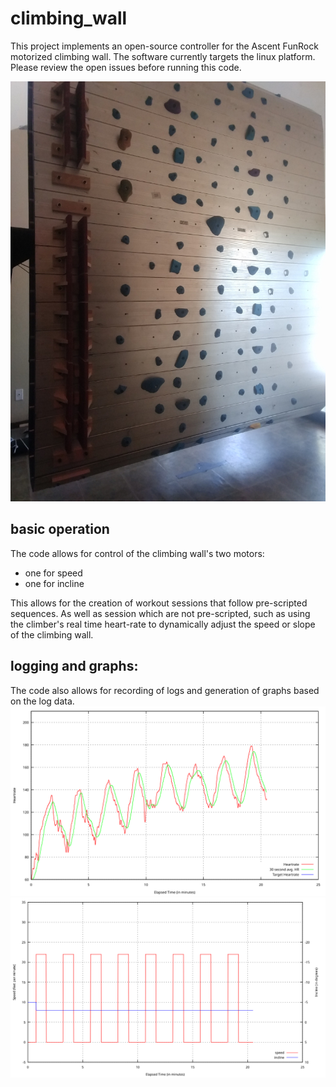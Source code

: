 climbing_wall
=============

This project implements an open-source controller for the Ascent FunRock motorized climbing wall.  The software currently targets the linux platform.  Please review the open issues before running this code.

![heartrate graph](/docs/climbing_wall.jpg)

## basic operation 
The code allows for control of the climbing wall's two motors:
  - one for speed
  - one for incline
  
This allows for the creation of workout sessions that follow pre-scripted sequences.  As well as session which are not pre-scripted, such as using the climber's real time heart-rate to dynamically adjust the speed or slope of the climbing wall. 

## logging and graphs: 
The code also allows for recording of logs and generation of graphs based on the log data. 
![heartrate graph](/docs/heartrate.svg)
![speed and incline graph](/docs/speed_incline.svg)
